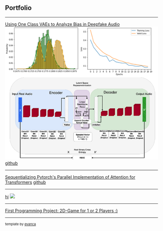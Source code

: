 ## Portfolio

---

[Using One Class VAEs to Analyze Bias in Deepfake Audio](https://www.youtube.com/watch?v=m44fEsZHE5w&list=PLp-0K3kfddPw0hVKPZa5JJL9fqLn_mUjO&index=24)
<img src="images/ocvaepic.png?raw=true"/>
[github](https://github.com/rkiacnhg/deepfake-audio-detection-with-ocvae)

---
[Sequentializing Pytorch's Parallel Implementation of Attention for Transformers](https://github.com/rkiacnhg/sequentializing-attention-pytorch/blob/main/sequentializing_attention.ipynb)
[github](https://github.com/rkiacnhg/sequentializing-attention-pytorch/)

---
[hi](http://example.com/)
<img src="images/dummy_thumbnail.jpg?raw=true"/>

---
[First Programming Project: 2D-Game for 1 or 2 Players :)](https://www.youtube.com/watch?v=LaxB_8od_JU&list=LL&index=39&t=7s)

---
<p style="font-size:11px">template by <a href="https://github.com/evanca/quick-portfolio">evanca</a></p>
<!-- Remove above link if you don't want to attibute -->

